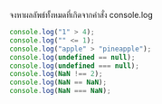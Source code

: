 จงหาผลลัพธ์ทั้งหมดที่เกิดจากคำสั่ง console.log

```js
console.log("1" > 4);
console.log("" <= 1);
console.log("apple" > "pineapple");
console.log(undefined == null);
console.log(undefined === null);
console.log(NaN !== 2);
console.log(NaN == NaN);
console.log(NaN === NaN);
```

